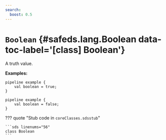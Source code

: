 ```yaml
---
search:
  boost: 0.5
---
```


[//]: # (DO NOT EDIT THIS FILE DIRECTLY. Instead, edit the corresponding stub file and execute `npm run docs:api`.)

# <code class="doc-symbol doc-symbol-class"></code> `Boolean` {#safeds.lang.Boolean data-toc-label='[class] Boolean'}

A truth value.

**Examples:**

```sds
pipeline example {
    val boolean = true;
}
```
```sds
pipeline example {
    val boolean = false;
}
```

??? quote "Stub code in `coreClasses.sdsstub`"

    ```sds linenums="56"
    class Boolean
    ```
